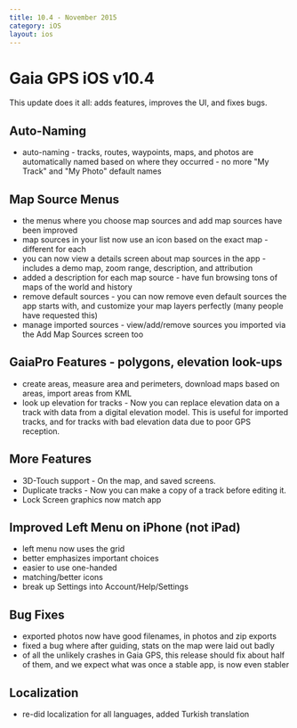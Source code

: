 ```yaml
---
title: 10.4 - November 2015
category: iOS
layout: ios
---
```


# Gaia GPS iOS v10.4

This update does it all: adds features, improves the UI, and fixes bugs.

## Auto-Naming
* auto-naming - tracks, routes, waypoints, maps, and photos are automatically named based on where they occurred - no more "My Track" and "My Photo" default names

## Map Source Menus
* the menus where you choose map sources and add map sources have been improved
* map sources in your list now use an icon based on the exact map - different for each
* you can now view a details screen about map sources in the app - includes a demo map, zoom range, description, and attribution
* added a description for each map source - have fun browsing tons of maps of the world and history
* remove default sources - you can now remove even default sources the app starts with, and customize your map layers perfectly (many people have requested this)
* manage imported sources - view/add/remove sources you imported via the Add Map Sources screen too

## GaiaPro Features - polygons, elevation look-ups
* create areas, measure area and perimeters, download maps based on areas, import areas from KML
* look up elevation for tracks - Now you can replace elevation data on a track with data from a digital elevation model. This is useful for imported tracks, and for tracks with bad elevation data due to poor GPS reception.

## More Features
* 3D-Touch support - On the map, and saved screens.
* Duplicate tracks - Now you can make a copy of a track before editing it.
* Lock Screen graphics now match app

## Improved Left Menu on iPhone (not iPad)
* left menu now uses the grid
* better emphasizes important choices
* easier to use one-handed
* matching/better icons
* break up Settings into Account/Help/Settings

## Bug Fixes
* exported photos now have good filenames, in photos and zip exports
* fixed a bug where after guiding, stats on the map were laid out badly
* of all the unlikely crashes in Gaia GPS, this release should fix about half of them, and we expect what was once a stable app, is now even stabler

## Localization
* re-did localization for all languages, added Turkish translation
